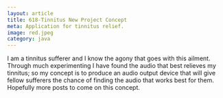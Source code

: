 ```yaml
---
layout: article
title: 618-Tinnitus New Project Concept
meta: Application for tinnitus relief.
image: red.jpeg 
category: java
---
```

I am a tinnitus sufferer and I know the agony that goes with this ailment. Through much experimenting I have found the audio 
that best relieves my tinnitus; so my concept is to produce an audio output device that will give fellow 
sufferers the chance of finding the audio that works best for them. Hopefully more posts to come on this concept. 
